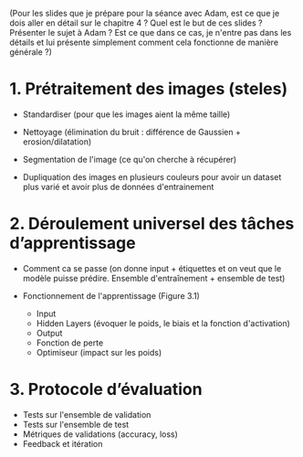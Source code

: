 (Pour les slides que je prépare pour la séance avec Adam, est ce que je dois aller en détail sur le chapitre 4 ? Quel est le but de ces slides ? Présenter le sujet à Adam ? Est ce que dans ce cas, je n'entre pas dans les détails et lui présente simplement comment cela fonctionne de manière générale ?)


# 1. Prétraitement des images (steles)

- Standardiser (pour que les images aient la même taille)
- Nettoyage (élimination du bruit : différence de Gaussien + erosion/dilatation)
- Segmentation de l'image (ce qu'on cherche à récupérer)

- Dupliquation des images en plusieurs couleurs pour avoir un dataset plus varié et avoir plus de données d'entrainement 


# 2. Déroulement universel des tâches d’apprentissage

- Comment ca se passe (on donne input  + étiquettes et on veut que le modèle puisse prédire. Ensemble d'entraînement + ensemble de test)

- Fonctionnement de l'apprentissage (Figure 3.1)
    - Input 
    - Hidden Layers (évoquer le poids, le biais et la fonction d'activation)
    - Output 
    - Fonction de perte 
    - Optimiseur (impact sur les poids)


# 3. Protocole d’évaluation

- Tests sur l'ensemble de validation 
- Tests sur l'ensemble de test
- Métriques de validations (accuracy, loss)
- Feedback et itération 